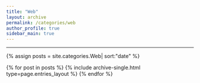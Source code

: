 ```yaml
---
title: "Web"
layout: archive
permalink: /categories/web
author_profile: true
sidebar_main: true
---
```


<!-- 공백이 포함되어 있는 카테고리 이름의 경우 site.categories.['a b c'] 이런식으로! -->

***

{% assign posts = site.categories.Web| sort:"date" %}

{% for post in posts %}
  {% include archive-single.html type=page.entries_layout %}
{% endfor %}
